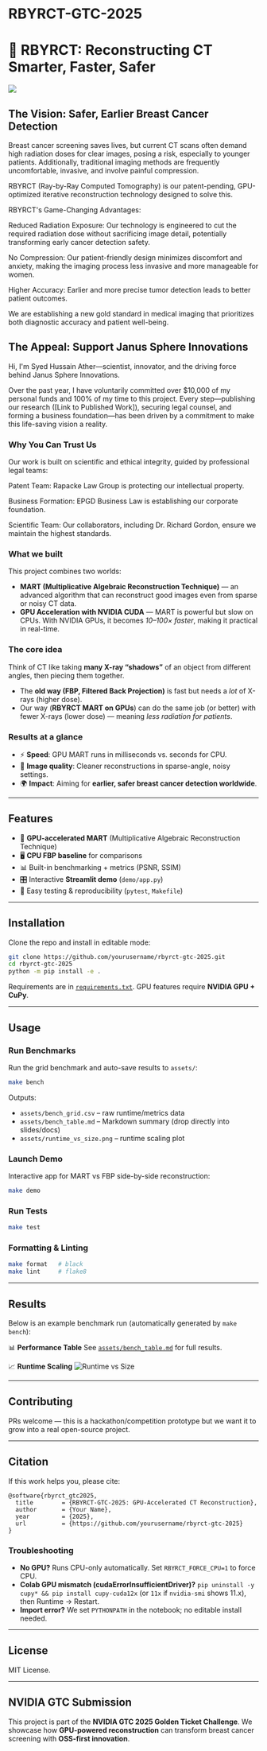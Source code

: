# RBYRCT-GTC-2025
# 🩻 RBYRCT: Reconstructing CT Smarter, Faster, Safer

![]([https://imgur.com/a/RwcoCTa](https://imgur.com/5Ri5Jyh))

## The Vision: Safer, Earlier Breast Cancer Detection
Breast cancer screening saves lives, but current CT scans often demand high radiation doses for clear images, posing a risk, especially to younger patients. Additionally, traditional imaging methods are frequently uncomfortable, invasive, and involve painful compression.

RBYRCT (Ray-by-Ray Computed Tomography) is our patent-pending, GPU-optimized iterative reconstruction technology designed to solve this.

RBYRCT's Game-Changing Advantages:

Reduced Radiation Exposure: Our technology is engineered to cut the required radiation dose without sacrificing image detail, potentially transforming early cancer detection safety.

No Compression: Our patient-friendly design minimizes discomfort and anxiety, making the imaging process less invasive and more manageable for women.

Higher Accuracy: Earlier and more precise tumor detection leads to better patient outcomes.

We are establishing a new gold standard in medical imaging that prioritizes both diagnostic accuracy and patient well-being.

## The Appeal: Support Janus Sphere Innovations
Hi, I'm Syed Hussain Ather—scientist, innovator, and the driving force behind Janus Sphere Innovations.

Over the past year, I have voluntarily committed over $10,000 of my personal funds and 100% of my time to this project. Every step—publishing our research ([Link to Published Work]), securing legal counsel, and forming a business foundation—has been driven by a commitment to make this life-saving vision a reality.

### Why You Can Trust Us
Our work is built on scientific and ethical integrity, guided by professional legal teams:

Patent Team: Rapacke Law Group is protecting our intellectual property.

Business Formation: EPGD Business Law is establishing our corporate foundation.

Scientific Team: Our collaborators, including Dr. Richard Gordon, ensure we maintain the highest standards.

### What we built

This project combines two worlds:

* **MART (Multiplicative Algebraic Reconstruction Technique)** — an advanced algorithm that can reconstruct good images even from sparse or noisy CT data.
* **GPU Acceleration with NVIDIA CUDA** — MART is powerful but slow on CPUs. With NVIDIA GPUs, it becomes *10–100× faster*, making it practical in real-time.

### The core idea

Think of CT like taking **many X-ray “shadows”** of an object from different angles, then piecing them together.

* The **old way (FBP, Filtered Back Projection)** is fast but needs a *lot* of X-rays (higher dose).
* Our way (**RBYRCT MART on GPUs**) can do the same job (or better) with fewer X-rays (lower dose) — meaning *less radiation for patients*.

### Results at a glance

* ⚡ **Speed**: GPU MART runs in milliseconds vs. seconds for CPU.
* 🩻 **Image quality**: Cleaner reconstructions in sparse-angle, noisy settings.
* 🌍 **Impact**: Aiming for **earlier, safer breast cancer detection worldwide**.

---

## Features
- 🚀 **GPU-accelerated MART** (Multiplicative Algebraic Reconstruction Technique)
- 🖥️ **CPU FBP baseline** for comparisons
- 📊 Built-in benchmarking + metrics (PSNR, SSIM)
- 🎛️ Interactive **Streamlit demo** (`demo/app.py`)
- 🧪 Easy testing & reproducibility (`pytest`, `Makefile`)

---

## Installation

Clone the repo and install in editable mode:

```bash
git clone https://github.com/yourusername/rbyrct-gtc-2025.git
cd rbyrct-gtc-2025
python -m pip install -e .
````

Requirements are in [`requirements.txt`](requirements.txt).
GPU features require **NVIDIA GPU + CuPy**.

---

## Usage

### Run Benchmarks

Run the grid benchmark and auto-save results to `assets/`:

```bash
make bench
```

Outputs:

* `assets/bench_grid.csv` – raw runtime/metrics data
* `assets/bench_table.md` – Markdown summary (drop directly into slides/docs)
* `assets/runtime_vs_size.png` – runtime scaling plot

### Launch Demo

Interactive app for MART vs FBP side-by-side reconstruction:

```bash
make demo
```

### Run Tests

```bash
make test
```

### Formatting & Linting

```bash
make format   # black
make lint     # flake8
```

---

## Results

Below is an example benchmark run (automatically generated by `make bench`):

📊 **Performance Table**
See [`assets/bench_table.md`](assets/bench_table.md) for full results.

📈 **Runtime Scaling**
![Runtime vs Size](assets/runtime_vs_size.png)

---

## Contributing

PRs welcome — this is a hackathon/competition prototype but we want it to grow into a real open-source project.

---

## Citation

If this work helps you, please cite:

```
@software{rbyrct_gtc2025,
  title        = {RBYRCT-GTC-2025: GPU-Accelerated CT Reconstruction},
  author       = {Your Name},
  year         = {2025},
  url          = {https://github.com/yourusername/rbyrct-gtc-2025}
}
```

### Troubleshooting
- **No GPU?** Runs CPU-only automatically. Set `RBYRCT_FORCE_CPU=1` to force CPU.
- **Colab GPU mismatch (cudaErrorInsufficientDriver)?** 
  `pip uninstall -y cupy* && pip install cupy-cuda12x` (or `11x` if `nvidia-smi` shows 11.x), then Runtime → Restart.
- **Import error?** We set `PYTHONPATH` in the notebook; no editable install needed.

---

## License

MIT License.

---

## NVIDIA GTC Submission

This project is part of the **NVIDIA GTC 2025 Golden Ticket Challenge**.
We showcase how **GPU-powered reconstruction** can transform breast cancer screening with **OSS-first innovation**.

